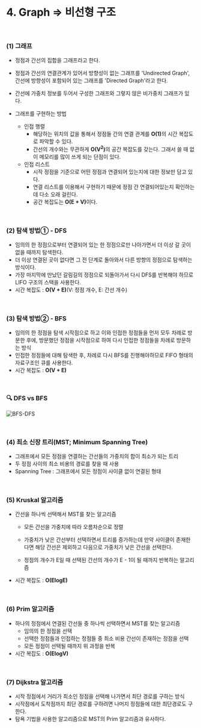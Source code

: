 # 4. Graph => 비선형 구조

<br>

### (1) 그래프

- 정점과 간선의 집합을 그래프라고 한다.
- 정점과 간선의 연결관계가 있어서 방향성이 없는 그래프를 'Undirected Graph', 간선에 방향성이 포함되어 있는 그래프를 'Directed Graph'라고 한다.
- 간선에 가중치 정보를 두어서 구성한 그래프와 그렇지 않은 비가중치 그래프가 있다.

- 그래프를 구현하는 방법
  - 인접 행렬
    - 해당하는 위치의 값을 통해서 정점들 간의 연결 관계를 <b>O(1)</b>의 시간 복잡도로 파악할 수 있다.
    - 간선의 개수와는 무관하게 <b>O(V<sup>2</sup>)</b>의 공간 복잡도를 갖는다. 그래서 쓸 때 없이 메모리를 많이 쓰게 되는 단점이 있다.
  - 인접 리스트
    - 시작 정점을 기준으로 어떤 정점과 연결되어 있는지에 대한 정보만 담고 있다.
    - 연결 리스트를 이용해서 구현하기 때문에 정점 간 연결되어있는지 확인하는데 다소 오래 걸린다.
    - 공간 복잡도는 <b>O(E + V)</b>이다.

<br>

### (2) 탐색 방법① - DFS

- 임의의 한 정점으로부터 연결되어 있는 한 정점으로만 나아가면서 더 이상 갈 곳이 없을 때까지 탐색한다.
- 더 이상 연결된 곳이 없다면 그 전 단계로 돌아와서 다른 방향의 정점으로 탐색하는 방식이다.
- 가장 마지막에 만났던 갈림길의 정점으로 되돌아가서 다시 DFS를 반복해야 하므로 LIFO 구조의 스택을 사용한다.
- 시간 복잡도 : <b>O(V + E)</b>(V: 정점 개수, E: 간선 개수)

<br>

### (3) 탐색 방법② - BFS

- 임의의 한 정점을 탐색 시작점으로 하고 이와 인접한 정점들을 먼저 모두 차례로 방문한 후에, 방문했던 정점을 시작점으로 하여 다시 인접한 정점들을 차례로 방문하는 방식
- 인접한 정점들에 대해 탐색한 후, 차례로 다시 BFS를 진행해야하므로 FIFO 형태의 자료구조인 큐를 사용한다.
- 시간 복잡도 : <b>O(V + E)</b>

<br>

### :mag: DFS vs BFS

![BFS-DFS](https://user-images.githubusercontent.com/52685250/63823611-6ac03b00-c98f-11e9-81bd-29d1517772b1.png)

<br>

### (4) 최소 신장 트리(MST; Minimum Spanning Tree)

- 그래프에서 모든 정점을 연결하는 간선들의 가중치의 합이 최소가 되는 트리
- 두 정점 사이의 최소 비용의 경로를 찾을 때 사용
- Spanning Tree : 그래프에서 모든 정점이 사이클 없이 연결된 형태

<br>

### (5) Kruskal 알고리즘

- 간선을 하나씩 선택해서 MST를 찾는 알고리즘
  - 모든 간선을 가중치에 따라 오름차순으로 정렬
  - 가중치가 낮은 간선부터 선택하면서 트리를 증가하는데 만약 사이클이 존재한다면 해당 간선은 제외하고 다음으로 가중치가 낮은 간선을 선택한다.

  - 정점의 개수가 E일 때 선택된 간선의 개수가 E - 1이 될 때까지 반복하는 알고리즘

- 시간 복잡도 : <b>O(ElogE)</b>

<br>

### (6) Prim 알고리즘

- 하나의 정점에서 연결된 간선들 중 하나씩 선택하면서 MST를 찾는 알고리즘
  - 임의의 한 정점을 선택
  - 선택한 정점들과 인접하는 정점들 중 최소 비용 간선이 존재하는 정점을 선택
  - 모든 정점이 선택될 때까지 위 과정을 반복
- 시간 복잡도 : <b>O(ElogV)</b>

<br>

### (7) Dijkstra 알고리즘

- 시작 정점에서 거리가 최소인 정점을 선택해 나가면서 최단 경로를 구하는 방식
- 시작점에서 도착점까지 최단 경로를 구하려면 나머지 정점들에 대한 최단경로도 구한다.
- 탐욕 기법을 사용한 알고리즘으로 MST의 Prim 알고리즘과 유사하다.